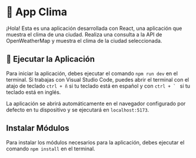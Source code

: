 # 📌 App Clima
¡Hola! Esta es una aplicación desarrollada con React, una aplicación que muestra el clima de una ciudad. Realiza una consulta a la API de OpenWeatherMap y muestra el clima de la ciudad seleccionada. 


## 🚀 Ejecutar la Aplicación
Para iniciar la aplicación, debes ejecutar el comando `npm run dev` en el terminal. Si trabajas con Visual Studio Code, puedes abrir el terminal con el atajo de teclado `ctrl + ñ` si tu teclado está en español y con ``ctrl + ` `` si tu teclado está en inglés.

La aplicación se abrirá automáticamente en el navegador configurado por defecto en tu dispositivo y se ejecutará en `localhost:5173`.

## Instalar Módulos
Para instalar los módulos necesarios para la aplicación, debes ejecutar el comando `npm install` en el terminal.